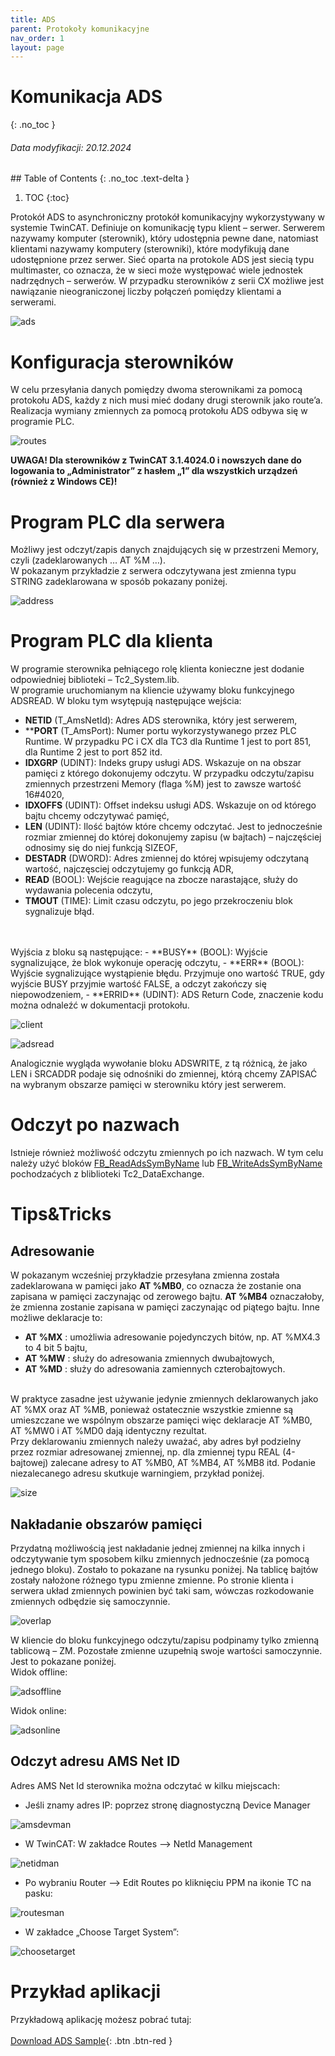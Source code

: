 ```yaml
---
title: ADS
parent: Protokoły komunikacyjne
nav_order: 1
layout: page
---
```



# Komunikacja ADS
{: .no_toc }
<h6> Data modyfikacji: 20.12.2024 </h6>
## Table of Contents
{: .no_toc .text-delta }

1. TOC
{:toc}

Protokół ADS to asynchroniczny protokół komunikacyjny wykorzystywany w systemie TwinCAT. Definiuje on
komunikację typu klient – serwer. Serwerem nazywamy komputer (sterownik), który udostępnia pewne dane,
natomiast klientami nazywamy komputery (sterowniki), które modyfikują dane udostępnione przez serwer. Sieć
oparta na protokole ADS jest siecią typu multimaster, co oznacza, że w sieci może występować wiele jednostek
nadrzędnych – serwerów. W przypadku sterowników z serii CX możliwe jest nawiązanie nieograniczonej liczby
połączeń pomiędzy klientami a serwerami.

![ads](https://ba-pl.github.io/wiki/assets/images/ads.png "ads")

# Konfiguracja sterowników

W celu przesyłania danych pomiędzy dwoma sterownikami za pomocą protokołu ADS, każdy z nich musi mieć
dodany drugi sterownik jako route’a. Realizacja wymiany zmiennych za pomocą protokołu ADS odbywa
się w programie PLC.

![routes](https://ba-pl.github.io/wiki/assets/images/routes.png "routes")

**UWAGA! Dla sterowników z TwinCAT 3.1.4024.0 i nowszych dane do logowania to „Administrator” z hasłem „1” dla wszystkich urządzeń (również z Windows CE)!**

# Program PLC dla serwera

Możliwy jest odczyt/zapis danych znajdujących się w przestrzeni Memory, 
<br>
czyli (zadeklarowanych … AT %M …). 
<br>
W pokazanym przykładzie z serwera odczytywana jest zmienna typu STRING zadeklarowana w sposób pokazany poniżej.

![address](https://ba-pl.github.io/wiki/assets/images/address.png "address")

# Program PLC dla klienta

W programie sterownika pełniącego rolę klienta konieczne jest dodanie odpowiedniej biblioteki –
Tc2_System.lib.
<br>
W programie uruchomianym na kliencie używamy bloku funkcyjnego ADSREAD. W bloku tym wsytępują
następujące wejścia:

- **NETID** (T_AmsNetId): Adres ADS sterownika, który jest serwerem,
- ****PORT** (T_AmsPort): Numer portu wykorzystywanego przez PLC Runtime. W przypadku PC i CX dla TC3 dla Runtime 1 jest to port 851, dla Runtime 2 jest to port 852 itd.
- **IDXGRP** (UDINT): Indeks grupy usługi ADS. Wskazuje on na obszar pamięci z którego dokonujemy
odczytu. W przypadku odczytu/zapisu zmiennych przestrzeni Memory (flaga %M) jest to zawsze
wartość 16#4020,
- **IDXOFFS** (UDINT): Offset indeksu usługi ADS. Wskazuje on od którego bajtu chcemy odczytywać
pamięć,
- **LEN** (UDINT): Ilość bajtów które chcemy odczytać. Jest to jednocześnie rozmiar zmiennej do której
dokonujemy zapisu (w bajtach) – najczęściej odnosimy się do niej funkcją SIZEOF,
- **DESTADR** (DWORD): Adres zmiennej do której wpisujemy odczytaną wartość, najczęsciej odczytujemy
go funkcją ADR,
- **READ** (BOOL): Wejście reagujące na zbocze narastające, służy do wydawania polecenia odczytu,
- **TMOUT** (TIME): Limit czasu odczytu, po jego przekroczeniu blok sygnalizuje błąd.

<br>
<br>
Wyjścia z bloku są następujące:
- **BUSY** (BOOL): Wyjście sygnalizujące, że blok wykonuje operację odczytu,
- **ERR** (BOOL): Wyjście sygnalizujące wystąpienie błędu. Przyjmuje ono wartość TRUE, gdy wyjście BUSY
przyjmie wartość FALSE, a odczyt zakończy się niepowodzeniem,
- **ERRID** (UDINT): ADS Return Code, znaczenie kodu można odnaleźć w dokumentacji protokołu.

![client](https://ba-pl.github.io/wiki/assets/images/client.png "client")

![adsread](https://ba-pl.github.io/wiki/assets/images/adsread.png "adsread")

Analogicznie wygląda wywołanie bloku ADSWRITE, z tą różnicą, że jako LEN i SRCADDR podaje się odnośniki do
zmiennej, którą chcemy ZAPISAĆ na wybranym obszarze pamięci w sterowniku który jest serwerem.
# Odczyt po nazwach 

Istnieje również możliwość odczytu zmiennych po ich nazwach. W tym celu należy użyć bloków [FB_ReadAdsSymByName](https://infosys.beckhoff.com/english.php?content=../content/1033/tcplclib_tc2_dataexchange/1783919627.html) lub [FB_WriteAdsSymByName](https://infosys.beckhoff.com/english.php?content=../content/1033/tcplclib_tc2_dataexchange/1783921547.html) pochodzaćych z bliblioteki Tc2_DataExchange. 
# Tips&Tricks

## Adresowanie 

W pokazanym wcześniej przykładzie przesyłana zmienna została zadeklarowana w pamięci jako **AT %MB0**, co
oznacza że zostanie ona zapisana w pamięci zaczynając od zerowego bajtu. **AT %MB4** oznaczałoby, że zmienna
zostanie zapisana w pamięci zaczynając od piątego bajtu. Inne możliwe deklaracje to:
- **AT %MX** : umożliwia adresowanie pojedynczych bitów, np. AT %MX4.3 to 4 bit 5 bajtu,
- **AT %MW** : służy do adresowania zmiennych dwubajtowych,
- **AT %MD** : służy do adresowania zamiennych czterobajtowych.

<br>
W praktyce zasadne jest używanie jedynie zmiennych deklarowanych jako AT %MX oraz AT %MB, ponieważ
ostatecznie wszystkie zmienne są umieszczane we wspólnym obszarze pamięci więc deklaracje AT %MB0, AT
%MW0 i AT %MD0 dają identyczny rezultat.
<br>
Przy deklarowaniu zmiennych należy uważać, aby adres był podzielny przez rozmiar adresowanej zmiennej, np.
dla zmiennej typu REAL (4-bajtowej) zalecane adresy to AT %MB0, AT %MB4, AT %MB8 itd. Podanie niezalecanego
adresu skutkuje warningiem, przykład poniżej.

![size](https://ba-pl.github.io/wiki/assets/images/size.png "size")

## Nakładanie obszarów pamięci 

Przydatną możliwością jest nakładanie jednej zmiennej na kilka innych i odczytywanie tym sposobem kilku
zmiennych jednocześnie (za pomocą jednego bloku). Zostało to pokazane na rysunku poniżej. Na tablicę bajtów
zostały nałożone różnego typu zmienne zmienne. Po stronie klienta i serwera układ zmiennych powinien być taki
sam, wówczas rozkodowanie zmiennych odbędzie się samoczynnie.

![overlap](https://ba-pl.github.io/wiki/assets/images/overlap.png "overlap")

W kliencie do bloku funkcyjnego odczytu/zapisu podpinamy tylko zmienną tablicową – ZM. Pozostałe zmienne
uzupełnią swoje wartości samoczynnie. Jest to pokazane poniżej.
<br>
Widok offline:

![adsoffline](https://ba-pl.github.io/wiki/assets/images/adsoffline.png "adsoffline")

Widok online:

![adsonline](https://ba-pl.github.io/wiki/assets/images/adsonline.png "adsonline")

## Odczyt adresu AMS Net ID 

Adres AMS Net Id sterownika można odczytać w kilku miejscach:
<br>
- Jeśli znamy adres IP: poprzez stronę diagnostyczną Device Manager

![amsdevman](https://ba-pl.github.io/wiki/assets/images/amsdevman.png "amsdevman")

- W TwinCAT: W zakładce Routes --> NetId Management

![netidman](https://ba-pl.github.io/wiki/assets/images/netidman.png "netidman")

- Po wybraniu Router --> Edit Routes po kliknięciu PPM na ikonie TC na pasku:

![routesman](https://ba-pl.github.io/wiki/assets/images/routesman.png "routesman")

- W zakładce „Choose Target System”:

![choosetarget](https://ba-pl.github.io/wiki/assets/images/choosetarget.png "choosetarget")

# Przykład aplikacji 

Przykładową aplikację możesz pobrać tutaj:
<br>
<br>
[Download ADS Sample](https://github.com/BA-PL/ADS-TC3/archive/refs/heads/main.zip){: .btn .btn-red }


